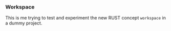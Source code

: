 ### Workspace
This is me trying to test and experiment the new RUST concept `workspace` in a dummy  project.